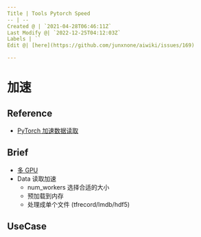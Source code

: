 ```yaml
---
Title | Tools Pytorch Speed
-- | --
Created @ | `2021-04-28T06:46:11Z`
Last Modify @| `2022-12-25T04:12:03Z`
Labels | ``
Edit @| [here](https://github.com/junxnone/aiwiki/issues/169)

---
```

# 加速

## Reference
- [PyTorch 加速数据读取](https://tianws.github.io/skill/2019/08/27/gpu-volatile/)

## Brief
- [多 GPU](https://github.com/junxnone/aiwiki/issues/338)
- Data 读取加速
  - num_workers 选择合适的大小
  - 预加载到内存
  - 处理成单个文件 (tfrecord/lmdb/hdf5)

## UseCase

